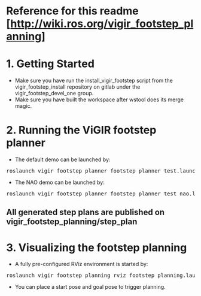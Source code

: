 # Reference for this readme [http://wiki.ros.org/vigir_footstep_planning]

# 1. Getting Started
* Make sure you have run the install_vigir_footstep script from the vigir_footstep_install repository on gitlab under the vigir_footstep_devel_one group.
* Make sure you have built the workspace after wstool does its merge magic.

# 2. Running the ViGIR footstep planner
* The default demo can be launched by:
<pre>
roslaunch vigir_footstep_planner footstep_planner_test.launch
</pre>
* The NAO demo can be launched by:
<pre>
roslaunch vigir_footstep_planner footstep_planner_test_nao.launch
</pre>
## All generated step plans are published on vigir_footstep_planning/step_plan

# 3. Visualizing the footstep planning
* A fully pre-configured RViz environment is started by:
<pre>
roslaunch vigir_footstep_planning rviz_footstep_planning.launch
</pre>
* You can place a start pose and goal pose to trigger planning.